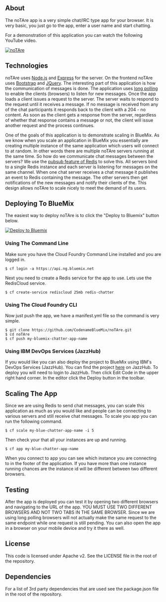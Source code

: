 ## About
The noTAre app is a very simple chat/IRC type app for your browser.
It is very basic, you just go to the app, enter a user name and start
chatting.

For a demonstration of this application you can watch the following 
YouTube video.

[![noTAre](https://img.youtube.com/vi/i7_dQQy40ZQ/0.jpg?time=1398101975441)](http://youtu.be/i7_dQQy40ZQ)


## Technologies
noTAre uses [Node.js](http://nodejs.org/) and 
[Express](http://expressjs.com/) for the server.  On the frontend 
noTAre uses [Bootstrap](http://getbootstrap.com/) and 
[JQuery](http://jquery.com/).  The interesting part of this application 
is how the communication of messages is done.  The application uses [long 
polling](http://en.wikipedia.org/wiki/Push_technology#Long_polling) to enable 
the clients (browsers) to listen for new messages.  Once the
app loads a client issues a request to the server.  The server waits to respond
to the request until it receives a message.  If no message is received from any
of the chat participants it responds back to the client with a 204 - no content.
As soon as the client gets a response from the server, regardless of whether that
response contains a message or not, the client will issue another request and
the process continues.

One of the goals of this application is to demonstrate scaling in BlueMix.
As we know when you scale an application in BlueMix you essentially are
creating multiple instance of the same application which users will connect
to at random.  In other words there are multiple noTAre servers running 
at the same time.  So how do we communicate chat messages between the servers?
We use the [pubsub feature of Redis](http://redis.io/topics/pubsub) to solve 
this.  All servers bind to a single
Redis instance and each server is listening for messages on the same channel.
When one chat server receives a chat message it publishes an event to Redis
containing the message.  The other servers then get notifications of the new
messages and notify their clients of the.  This design allows noTAre to
scale nicely to meet the demand of its users.

## Deploying To BlueMix

The easiest way to deploy noTAre is to click the "Deploy to Bluemix"
button below.

[![Deploy to Bluemix](https://bluemix.net/deploy/button.png)](https://bluemix.net/deploy?repository=https://github.com/IBM-Bluemix/noTAre)

### Using The Command Line
Make sure you have the Cloud Foundry Command Line installed and you
are logged in.

    $ cf login -a https://api.ng.bluemix.net

Next you need to create a Redis service for the app to use.  Lets use the RedisCloud service.

    $ cf create-service rediscloud 25mb redis-chatter

### Using The Cloud Foundry CLI

Now just push the app, we have a manifest.yml file so the command 
is very simple.
    
    $ git clone https://github.com/CodenameBlueMix/noTAre.git	
	$ cd noTAre
    $ cf push my-bluemix-chatter-app-name

### Using IBM DevOps Services (JazzHub)
If you would like you can also deploy the project to BlueMix using
IBM's DevOps Services (JazzHub).  You can find the project 
[here](https://hub.jazz.net/project/rjbaxter/noTAre/overview) on
JazzHub.  To deploy you will need to login to JazzHub. Then click
Edit Code in the upper right hand corner.  In the editor click the 
Deploy button in the toolbar.

## Scaling The App

Since we are using Redis to send chat messages, you can scale this application
as much as you would like and people can be connecting to various servers
and still receive chat messages.  To scale you app you can run the following
command.

    $ cf scale my-blue-chatter-app-name -i 5

Then check your that all your instances are up and running.

    $ cf app my-blue-chatter-app-name

When you connect to app you can see which instance you are connecting to
in the footer of the application.  If you have more than one instance
running chances are the instance id will be different between two different
browsers.

## Testing

After the app is deployed you can test it by opening two different browsers
and navigating to the URL of the app.  YOU MUST USE TWO DIFFERENT BROWSERS
AND NOT TWO TABS IN THE SAME BROWSER.  Since we are using long polling
browsers will not actually make the same request to the same endpoint
while one request is still pending.  You can also open the app in a browser
on your mobile device and try it there as well.

## License

This code is licensed under Apache v2.  See the LICENSE file in the root of
the repository.

## Dependencies

For a list of 3rd party dependencies that are used see the package.json file
in the root of the repository.
